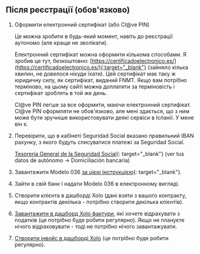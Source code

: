 ## Після реєстрації (обов'язково)

1. Оформити електронний сертифікат (або Cl@ve PIN)

   Це можна зробити в будь-який момент, навіть до реєстрації аутономо (але краще не зволікати).

   Електронний сертифікат можна оформити кількома способами. Я зробив це тут,
   безкоштовно: [https://certificadoelectronico.es/](https://certificadoelectronico.es/){:target="_blank"} (зайняло
   кілька хвилин, не довелося нікуди їхати).
   Цей сертифікат має таку ж юридичну силу, як сертифікат, виданий FNMT. Якщо вам потрібно терміново, на цьому сайті
   можна доплатити за терміновість і сертифікат зроблять в той же день.

   Cl@ve PIN легше за все оформити, маючи електронний сертифікат. Cl@ve PIN оформляти не обов'язково, але мені здається,
   що з ним може бути зручніше використовувати деякі сервіси в Іспанії. У мене він є.

2. Перевірити, що в кабінеті Seguridad Social вказано правильний IBAN рахунку, з якого будуть списуватися платежі за
   Seguridad Social.

   [Tesorería General de la Seguridad Social](https://portal.seg-social.gob.es/wps/portal/importass/importass/bienvenida){:
   target="_blank"} (ver tus datos de autónomo -> Domiciliación bancaria)

3. Завантажити Modelo 036
   [за цією інструкцією](https://www.xolo.io/es-en/faq/xolo-spain/category/get-started/article/i-am-already-registered-as-self-employed-where-can-i-find-my){:
   target="_blank"}.

4. Зайти в свій банк і надати Modelo 036 в електронному вигляді.

5. Створити клієнта в дашборді Xolo (дані взяти з вашого контракту, якщо контрактів декілька - потрібно створити
   декілька клієнтів).

6. [Завантажити в дашборд Xolo фактури](#податкові-відрахування-та-пільги), які хочете відрахувати з податків (це
   потрібно буде робити регулярно). Якщо не плануєте нічого відраховувати - тоді не потрібно нічого завантажувати.

7. [Створити інвойс в дашборді Xolo](#як-створити-інвойс-у-xolo) (це потрібно буде робити регулярно).
